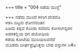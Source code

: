 +++
title = "004 ನಡೆದು ಮುನ್ದೆ"

+++
ನಡೆದು ಮುಂದೆ ಕಳಿಂಗ ದೇಶದೊ  
ಳಡಸಿ ಬಿಟ್ಟನು ಶೋಣಿವಂತನ  
ಹಿಡಿದು ಕಪ್ಪವ ಕೊಂಡು ಸದೆದನು ಕೋಸಲೇಶ್ವರನ  
ಅಡಕಿತಲ್ಲಿಯ ಧನ ಪಯೋಧಿಯ  
ಕಡೆಯ ಕೋಟೆಯ ಮುರಿಯಲವನೆದೆ  
ಯೊಡೆದು ದೀರ್ಘಪ್ರಜ್ಞನಿತ್ತನು ಬೇಹ ವಸ್ತುಗಳ     ॥4॥